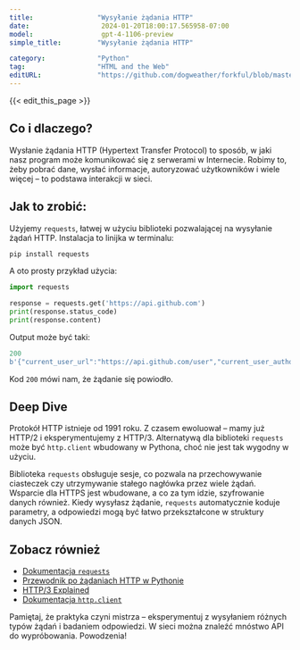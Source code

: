 ```yaml
---
title:                "Wysyłanie żądania HTTP"
date:                  2024-01-20T18:00:17.565958-07:00
model:                 gpt-4-1106-preview
simple_title:         "Wysyłanie żądania HTTP"

category:             "Python"
tag:                  "HTML and the Web"
editURL:              "https://github.com/dogweather/forkful/blob/master/content/pl/python/sending-an-http-request.md"
---
```


{{< edit_this_page >}}

## Co i dlaczego?

Wysłanie żądania HTTP (Hypertext Transfer Protocol) to sposób, w jaki nasz program może komunikować się z serwerami w Internecie. Robimy to, żeby pobrać dane, wysłać informacje, autoryzować użytkowników i wiele więcej – to podstawa interakcji w sieci.

## Jak to zrobić:

Użyjemy `requests`, łatwej w użyciu biblioteki pozwalającej na wysyłanie żądań HTTP. Instalacja to linijka w terminalu:

```Python
pip install requests
```

A oto prosty przykład użycia:

```Python
import requests

response = requests.get('https://api.github.com')
print(response.status_code)
print(response.content)
```

Output może być taki:

```Python
200
b'{"current_user_url":"https://api.github.com/user","current_user_authorizations_html_url":"https://github.com/settings/connections/applications{/client_id}",...}'
```

Kod `200` mówi nam, że żądanie się powiodło.

## Deep Dive

Protokół HTTP istnieje od 1991 roku. Z czasem ewoluował – mamy już HTTP/2 i eksperymentujemy z HTTP/3. Alternatywą dla biblioteki `requests` może być `http.client` wbudowany w Pythona, choć nie jest tak wygodny w użyciu.

Biblioteka `requests` obsługuje sesje, co pozwala na przechowywanie ciasteczek czy utrzymywanie stałego nagłówka przez wiele żądań. Wsparcie dla HTTPS jest wbudowane, a co za tym idzie, szyfrowanie danych również. Kiedy wysyłasz żądanie, `requests` automatycznie koduje parametry, a odpowiedzi mogą być łatwo przekształcone w struktury danych JSON.

## Zobacz również

- [Dokumentacja `requests`](https://requests.readthedocs.io/en/master/)
- [Przewodnik po żądaniach HTTP w Pythonie](https://realpython.com/python-requests/)
- [HTTP/3 Explained](https://http3-explained.haxx.se/en/)
- [Dokumentacja `http.client`](https://docs.python.org/3/library/http.client.html)

Pamiętaj, że praktyka czyni mistrza – eksperymentuj z wysyłaniem różnych typów żądań i badaniem odpowiedzi. W sieci można znaleźć mnóstwo API do wypróbowania. Powodzenia!
